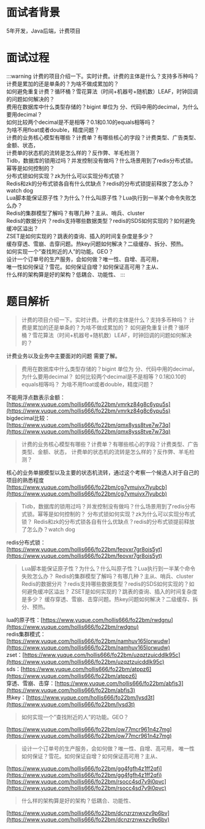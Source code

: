 # 面试者背景

5年开发，Java后端，计费项目
# 面试过程

:::warning
计费的项目介绍一下。实时计费。计费的主体是什么？支持多币种吗？<br />计费是累加的还是单条的？为啥不做成累加的？<br />如何避免重复计费？循环桶？雪花算法（时间+机器号+随机数）LEAF，时钟回调的问题如何解决的？<br />费用在数据库中什么类型存储的？bigint 单位为 分、代码中用的decimal，为什么要用decimal？<br />如何比较两个decimal是不是相等？0.1和0.10的equals相等吗？<br />为啥不用float或者double，精度问题？<br />计费的业务核心模型有哪些？计费单？有哪些核心的字段？计费类型、广告类型、金额、状态，<br />计费单的状态机的流转是怎么样的？反作弊、羊毛检测？<br />Tidb，数据库的锁用过吗？并发控制没有做吗？什么场景用到了redis分布式锁。幂等是如何控制的？<br />分布式锁如何实现？zk为什么可以实现分布式锁？<br />Redis和zk的分布式锁各自有什么优缺点？redis的分布式锁提前释放了怎么办？watch dog<br />Lua脚本能保证原子性？为什么？什么叫原子性？Lua执行到一半某个命令失败怎么办？<br />Redis的集群模型了解吗？有哪几种？主从、哨兵、cluster<br />Redis的数据分片？redis支持哪些数据类型？redis的SDS如何实现的？如何避免缓冲区溢出？<br />ZSET是如何实现的？跳表的查询、插入的时间复杂度是多少？<br />缓存穿透、雪崩、击穿问题。热key问题如何解决？二级缓存、拆分、预热。<br />如何实现一个”查找附近的人”的功能。GEO？<br />设计一个订单号的生产服务，会如何做？唯一性、自增、高可用，<br />唯一性如何保证？雪花。如何保证自增？如何保证高可用？主从、<br />什么样的架构算是好的架构？低耦合、功能性、
:::
# 题目解析

> 计费的项目介绍一下。实时计费。计费的主体是什么？支持多币种吗？
> 计费是累加的还是单条的？为啥不做成累加的？
> 如何避免重复计费？循环桶？雪花算法（时间+机器号+随机数）LEAF，时钟回调的问题如何解决的？


计费业务以及业务中主要面对的问题 需要了解。

> 费用在数据库中什么类型存储的？bigint 单位为 分、代码中用的decimal，为什么要用decimal？
> 如何比较两个decimal是不是相等？0.1和0.10的equals相等吗？
> 为啥不用float或者double，精度问题？


不能用浮点数表示金额：[https://www.yuque.com/hollis666/fo22bm/vmrkz84g8c6ypu5s](https://www.yuque.com/hollis666/fo22bm/vmrkz84g8c6ypu5s)<br />bigdecimal比较：[https://www.yuque.com/hollis666/fo22bm/qmx8yss8tve7w73q](https://www.yuque.com/hollis666/fo22bm/qmx8yss8tve7w73q)

> 计费的业务核心模型有哪些？计费单？有哪些核心的字段？计费类型、广告类型、金额、状态，
> 计费单的状态机的流转是怎么样的？反作弊、羊毛检测？


核心的业务单据模型以及主要的状态机流转，通过这个考察一个候选人对于自己的项目的熟悉程度<br />[https://www.yuque.com/hollis666/fo22bm/cg7ymuivx7lyubcb](https://www.yuque.com/hollis666/fo22bm/cg7ymuivx7lyubcb) 

> Tidb，数据库的锁用过吗？并发控制没有做吗？什么场景用到了redis分布式锁。幂等是如何控制的？
> 分布式锁如何实现？zk为什么可以实现分布式锁？
> Redis和zk的分布式锁各自有什么优缺点？redis的分布式锁提前释放了怎么办？watch dog


redis分布式锁：[https://www.yuque.com/hollis666/fo22bm/feovxr7gr8ois5yt](https://www.yuque.com/hollis666/fo22bm/feovxr7gr8ois5yt)

> Lua脚本能保证原子性？为什么？什么叫原子性？Lua执行到一半某个命令失败怎么办？
> Redis的集群模型了解吗？有哪几种？主从、哨兵、cluster
> Redis的数据分片？redis支持哪些数据类型？redis的SDS如何实现的？如何避免缓冲区溢出？
> ZSET是如何实现的？跳表的查询、插入的时间复杂度是多少？
> 缓存穿透、雪崩、击穿问题。热key问题如何解决？二级缓存、拆分、预热。


lua的原子性：[https://www.yuque.com/hollis666/fo22bm/rwdgnu](https://www.yuque.com/hollis666/fo22bm/rwdgnu)<br />redis集群模式：[https://www.yuque.com/hollis666/fo22bm/namhuv165lorwudw](https://www.yuque.com/hollis666/fo22bm/namhuv165lorwudw)<br />zset：[https://www.yuque.com/hollis666/fo22bm/uzqztzuicddlk95c](https://www.yuque.com/hollis666/fo22bm/uzqztzuicddlk95c)<br />sds：[https://www.yuque.com/hollis666/fo22bm/atppz6](https://www.yuque.com/hollis666/fo22bm/atppz6)<br />穿透、雪崩、击穿：[https://www.yuque.com/hollis666/fo22bm/abfis3](https://www.yuque.com/hollis666/fo22bm/abfis3) <br />热key：[https://www.yuque.com/hollis666/fo22bm/lysd3t](https://www.yuque.com/hollis666/fo22bm/lysd3t)

> 如何实现一个”查找附近的人”的功能。GEO？


[https://www.yuque.com/hollis666/fo22bm/ow77mcr961n4z7mg](https://www.yuque.com/hollis666/fo22bm/ow77mcr961n4z7mg)

> 设计一个订单号的生产服务，会如何做？唯一性、自增、高可用，
> 唯一性如何保证？雪花。如何保证自增？如何保证高可用？主从、


[https://www.yuque.com/hollis666/fo22bm/gg4fgfh4z1ff2qfi](https://www.yuque.com/hollis666/fo22bm/gg4fgfh4z1ff2qfi)<br />[https://www.yuque.com/hollis666/fo22bm/rsocc4sd7v9i0pvc](https://www.yuque.com/hollis666/fo22bm/rsocc4sd7v9i0pvc)

> 什么样的架构算是好的架构？低耦合、功能性、


[https://www.yuque.com/hollis666/fo22bm/dcnzrznwxzv9p6bv](https://www.yuque.com/hollis666/fo22bm/dcnzrznwxzv9p6bv)
